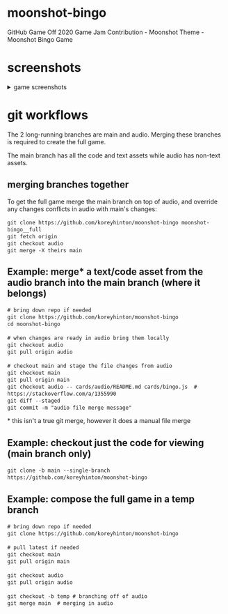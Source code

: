 # moonshot-bingo
GitHub Game Off 2020 Game Jam Contribution - Moonshot Theme - Moonshot Bingo Game

# screenshots
<details>
  <summary>game screenshots</summary>
  <img src="https://github.com/koreyhinton/moonshot-bingo/blob/audio/docs/Capture_Home.PNG?raw=true" name="capture-astronaut">
  <img src="https://github.com/koreyhinton/moonshot-bingo/blob/audio/docs/Capture_Astronaut.PNG?raw=true" name="capture-astronaut">
  <img src="https://github.com/koreyhinton/moonshot-bingo/blob/audio/docs/Capture_Rocket.PNG?raw=true" name="capture-rocket">
  <img src="https://github.com/koreyhinton/moonshot-bingo/blob/audio/docs/Capture_Spaceship.PNG?raw=true" name="capture-spaceship">
  <img src="https://github.com/koreyhinton/moonshot-bingo/blob/audio/docs/Capture_UFO.PNG?raw=true" name="capture-ufo">
  </details>

# git workflows

The 2 long-running branches are main and audio. Merging these branches is required to create the full game.

The main branch has all the code and text assets while audio has non-text assets.

## merging branches together

To get the full game merge the main branch on top of audio, and override any changes conflicts in audio with main's changes:

```
git clone https://github.com/koreyhinton/moonshot-bingo moonshot-bingo__full
git fetch origin
git checkout audio
git merge -X theirs main
```

## Example: merge\* a text/code asset from the audio branch into the main branch (where it belongs)

```
# bring down repo if needed
git clone https://github.com/koreyhinton/moonshot-bingo
cd moonshot-bingo

# when changes are ready in audio bring them locally
git checkout audio
git pull origin audio

# checkout main and stage the file changes from audio
git checkout main
git pull origin main
git checkout audio -- cards/audio/README.md cards/bingo.js  # https://stackoverflow.com/a/1355990
git diff --staged
git commit -m "audio file merge message"
```

\* this isn't a true git merge, however it does a manual file merge



## Example: checkout just the code for viewing (main branch only)

```
git clone -b main --single-branch https://github.com/koreyhinton/moonshot-bingo
```

## Example: compose the full game in a temp branch

```
# bring down repo if needed
git clone https://github.com/koreyhinton/moonshot-bingo

# pull latest if needed
git checkout main
git pull origin main

git checkout audio
git pull origin audio

git checkout -b temp # branching off of audio
git merge main  # merging in audio
```

